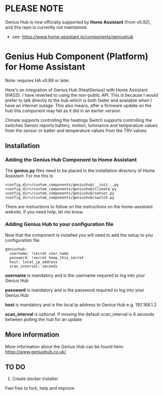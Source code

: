 # PLEASE NOTE

Genius Hub is now officially supported by **Home Assistant** (from v0.92), and this repo is currently not maintained.
 - see: https://www.home-assistant.io/components/geniushub

# Genius Hub Component (Platform) for Home Assistant

Note: requires HA v0.89 or later.

Here's an integration of Genius Hub (HeatGenius) with Home Assistant (HASS). 
I have reverted to using the non-public API. This is because I would prefer to talk directly to the hub which is both faster and available when I have an internet outage. This also means, after a firmware update on the hub this component may fail as it did in an earlier version.

Climate supports controlling the heatings
Switch supports controlling the switches
Sensor reports battery, motion, luminance and temperature values from the sensor or batter and temperature values from the TRV valves.

## Installation
### Adding the Genius Hub Component to Home Assistant
The **genius.py** files need to be placed in the installation directory of Home Assistant. For me this is
```
<config_dir>/custom_components/geniushub/__init__.py
<config_dir>/custom_components/geniushub/climate.py
<config_dir>/custom_components/geniushub/sensor.py
<config_dir>/custom_components/geniushub/switch.py
``` 
There are instructions to follow on the instructions on the home-assistant website. If you need help, let me know.

### Adding Genius Hub to your configuration file
Now that the component is installed you will need to add the setup to you configuration file.

```
geniushub:
  username: !secret user_name
  password: !secret keep_this_secret
  host: local_ip_address
  scan_interval: seconds

```
**username** is mandatory and is the username required to log into your Genius Hub

**password** is mandatory and is the password required to log into your Genius Hub

**host** is mandatory and is the local ip address to Genius Hub e.g. 192.168.1.2

**scan_interval** is optional. If missing the default scan_interval is 6 seconds between polling the hub for an update


## More information
More information about the Genius Hub can be found here: https://www.geniushub.co.uk/

## TO DO
1. Create docker installer

Feel free to fork, help and improve

